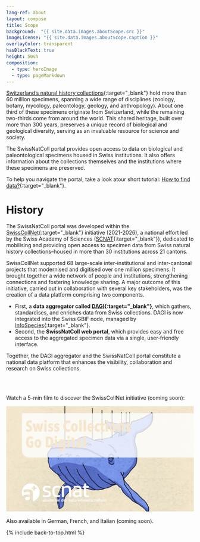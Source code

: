 ```yaml
---
lang-ref: about
layout: compose
title: Scope
background:  "{{ site.data.images.aboutScope.src }}"
imageLicense: "{{ site.data.images.aboutScope.caption }}"
overlayColor: transparent
hasBlackText: true
height: 50vh
composition:
  - type: heroImage
  - type: pageMarkdown
---
```


[Switzerland’s natural history collections](/collection/search){:target="_blank"} hold more than 60 million specimens, spanning a wide range of disciplines (zoology, botany, mycology, paleontology, geology, and anthropology). About one third of these specimens originate from Switzerland, while the remaining two-thirds come from around the world. This shared heritage, built over more than 300 years, preserves a unique record of biological and geological diversity, serving as an invaluable resource for science and society.
<br>

The SwissNatColl portal provides open access to data on biological and paleontological specimens housed in Swiss institutions. It also offers information about the collections themselves and the institutions where these specimens are preserved.

To help you navigate the portal, take a look atour short tutorial: [How to find data?](/how-to-find-data){:target="_blank"}. 


# History

The SwissNatColl portal was developed within the [SwissCollNet](https://swisscollnet.scnat.ch/en){:target="_blank"} initiative (2021-2026), a national effort led by the Swiss Academy of Sciences ([SCNAT](https://scnat.ch/en){:target="_blank"}), dedicated to mobilising and providing open access to specimen data from Swiss natural history collections–housed in more than 30 institutions across 21 cantons.
<br>

SwissCollNet supported 68 large-scale inter-institutional and inter-cantonal projects that modernised and digitised over one million specimens. It brought together a wide network of people and institutions, strengthening connections and fostering knowledge sharing. A major outcome of this initiative, carried out in collaboration with several key stakeholders, was the creation of a data platform comprising two components.
- First, a **data aggregator called [DAGI](data-aggregator-about/){:target="_blank"}**, which gathers, standardises, and enriches data from Swiss collections. DAGI is now integrated into the Swiss GBIF node, managed by [InfoSpecies](https://www.infospecies.ch/fr/){:target="_blank"}.
- Second, the **SwissNatColl web portal**, which provides easy and free access to the aggregated specimen data via a single, user‑friendly interface.

Together, the DAGI aggregator and the SwissNatColl portal constitute a national data platform that enhances the visibility, collaboration and research on Swiss collections.

<br><br>

Watch a 5-min film to discover the SwissCollNet initiative (coming soon):

![Swiss Collections Go Digital movie](/assets/images/background/Capture3_film.png "Swiss Collections Go Digital movie")

Also available in German, French, and Italian (coming soon).

{% include back-to-top.html %}
